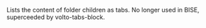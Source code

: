 Lists the content of folder children as tabs. No longer used in BISE,
superceeded by volto-tabs-block.
